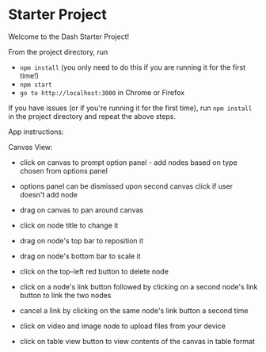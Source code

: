 # Starter Project

Welcome to the Dash Starter Project!

From the project directory, run
* `npm install` (you only need to do this if you are running it for the first time!)
* `npm start`
* `go to http://localhost:3000` in Chrome or Firefox

If you have issues (or if you're running it for the first time), run `npm install` in the project directory and repeat the above steps.

App instructions:

Canvas View:

- click on canvas to prompt option panel - add nodes based on type chosen from options panel
- options panel can be dismissed upon second canvas click if user doesn't add node
- drag on canvas to pan around canvas
- click on node title to change it
- drag on node's top bar to reposition it
- drag on node's bottom bar to scale it
- click on the top-left red button to delete node
- click on a node's link button followed by clicking on a second node's link button to link the two nodes
- cancel a link by clicking on the same node's link button a second time
- click on video and image node to upload files from your device

- click on table view button to view contents of the canvas in table format